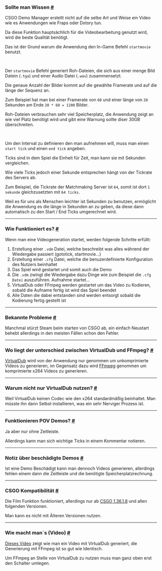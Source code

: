 <a class="anchor" id="must-known"></a>

### Sollte man Wissen [#](/docs/movie/getting-started#must-known)

CSGO Demo Manager erstellt nicht auf die selbe Art und Weise ein Video wie es Anwendungen wie Fraps oder Dxtory tun.

Da diese Funktion hauptsächlich für die Videobearbeitung genutzt wird, wird die beste Qualität benötigt.

Das ist der Grund warum die Anwendung den In-Game Befehl `startmovie` benutzt.

<br />

Der `startmovie` Befehl generiert Roh-Dateien, die sich aus einer menge Bild Datein (`.tga`) und einer Audio Datei (`.wav`) zusammensetzt.

Die genaue Anzahl der Bilder kommt auf die gewählte Framerate und auf die länge der Sequenz an.

Zum Beispiel hat man bei einer Framerate von `60` und einer länge von `20` Sekunden am Ende `20 * 60 = 1200` Bilder.

<p class="has-text-warning">
Roh-Dateien verbrauchen sehr viel Speicherplatz, die Anwendung zeigt an wie viel Platz benötigt wird und gibt eine Warnung sollte diser 30GB überschreiten.
</p>

<br />

Um den Interval zu definieren den man aufnehmen will, muss man einen `start tick` und einen `end tick` angeben.

Ticks sind in dem Spiel die Einheit für Zeit, man kann sie mit Sekunden vergleichen.

Wie viele Ticks jedoch einer Sekunde entsprechen hängt von der Tickrate des Servers ab.

Zum Beispiel, die Tickrate der Matchmaking Server ist `64`, somit ist dort `1 sekunde` gleichzusetzten mit `64 ticks`.

<p class="has-text-warning">
Weil es für uns als Menschen leichter ist Sekunden zu benutzen, ermöglicht die Anwendung es die länge in Sekunden an zu geben, da diese dann automatisch zu den Start / End Ticks umgerechnet wird.
</p>

---

<a class="anchor" id="how-it-works"></a>

### Wie Funktioniert es? [#](/docs/movie/getting-started#how-it-works)

Wenn man eine Videogeneration startet, werden folgende Schritte erfüllt:

1. Erstellung einer `.vdm` Datei, welche beschreibt was alles während der Wiedergabe passiert (gototick, startmovie...)
2. Erstellung einer `.cfg` Datei, welche die benuzerdefinierte Konfiguration des Nutzers beinhaltet
3. Das Spiel wird gestartet und somit auch die Demo
4. Die `.vdm` zwingt die Wiedergabe dazu Dinge wie zum Beispiel die `.cfg Datei` auszuführen. Aufnahme startet...
5. VirtualDub oder FFmpeg werden gestartet um das Video zu Kodieren, sobald die Aufname fertig ist wird das Spiel beendet
6. Alle Daten die dabei entstanden sind werden entsorgt sobald die Kodierung fertig gestellt ist

---

<a class="anchor" id="known-issues"></a>

### Bekannte Probleme [#](/docs/movie/getting-started#known-issues)

Manchmal stürzt Steam beim starten von CSGO ab, ein einfach Neustart behebt allerdings in den meisten Fällen schon den Fehler.

---

<a class="anchor" id="vd-ffmpeg"></a>

### Wo liegt der unterschied zwischen VirtualDub und FFmpeg? [#](/docs/movie/getting-started#vd-ffmpeg)

[VirtualDub](http://www.virtualdub.org/) wird von der Anwendung nur genommen um unkomprimierte Videos zu generieren, im Gegensatz dazu wird [FFmpeg](https://www.ffmpeg.org/) genommen um komprimierte x264 Videos zu generieren.

---

<a class="anchor" id="why-vd"></a>

### Warum nicht nur VirtualDub nutzen? [#](/docs/movie/getting-started#why-vd)

Weil VirtualDub keinen Codec wie den x264 standardmäßig beinhaltet. Man müsste ihn dann Selbst installieren, was ein sehr Nerviger Prozess ist.

---

<a class="anchor" id="pov-demos"></a>

### Funktionieren POV Demos? [#](/docs/movie/getting-started#pov-demos)

Ja aber nur ohne Zeitleiste.

Allerdings kann man sich wichtige Ticks in einem Kommentar notieren.

---

<a class="anchor" id="corrupted-demos"></a>

### Notiz über beschädigte Demos [#](/docs/movie/getting-started#corrupted-demos)

Ist eine Demo Beschädigt kann man dennoch Videos generieren, allerdings fehlen einem dann die Zeitleiste und die benötigte Speicherplatzrechnung.

---

<a class="anchor" id="csgo-compatibility"></a>

### CSGO Kompatibilität [#](/docs/movie/getting-started#csgo-compatibility)

Die Film Funktion funktioniert, allerdings nur ab [CSGO 1.36.1.8](http://blog.counter-strike.net/index.php/2017/12/19817/) und allen folgenden Versionen.

Man kann es nicht mit Älteren Versionen nutzen.

---

<a class="anchor" id="howto-video"></a>

### Wie macht man´s (Video) [#](/docs/movie/getting-started#howto-video)

[Dieses Video](https://www.youtube.com/watch?v=83anQLF9z18) zeigt wie man ein Video mit VirtualDub generiert, die Generierung mit FFmpeg ist so gut wie Identisch.

Um FFmpeg an Stelle von VirtualDub zu nutzen muss man ganz oben erst den Schalter umlegen.
